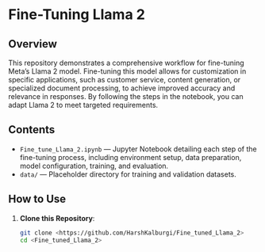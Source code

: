 # Fine-Tuning Llama 2

## Overview
This repository demonstrates a comprehensive workflow for fine-tuning Meta’s Llama 2 model. Fine-tuning this model allows for customization in specific applications, such as customer service, content generation, or specialized document processing, to achieve improved accuracy and relevance in responses. By following the steps in the notebook, you can adapt Llama 2 to meet targeted requirements.

## Contents
- `Fine_tune_Llama_2.ipynb` — Jupyter Notebook detailing each step of the fine-tuning process, including environment setup, data preparation, model configuration, training, and evaluation.
- `data/` — Placeholder directory for training and validation datasets.

## How to Use
1. **Clone this Repository**:
   ```bash
   git clone <https://github.com/HarshKalburgi/Fine_tuned_Llama_2>
   cd <Fine_tuned_Llama_2>
